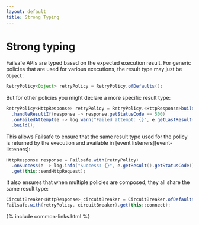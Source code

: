 ```yaml
---
layout: default
title: Strong Typing
---
```


# Strong typing

Failsafe APIs are typed based on the expected execution result. For generic policies that are used for various executions, the result type may just be `Object`:

```java
RetryPolicy<Object> retryPolicy = RetryPolicy.ofDefaults();
```

But for other policies you might declare a more specific result type:

```java
RetryPolicy<HttpResponse> retryPolicy = RetryPolicy.<HttpResponse>builder()
  .handleResultIf(response -> response.getStatusCode == 500)
  .onFailedAttempt(e -> log.warn("Failed attempt: {}", e.getLastResult().getStatusCode()))
  .build();
```

This allows Failsafe to ensure that the same result type used for the policy is returned by the execution and available in [event listeners][event-listeners]:

```java
HttpResponse response = Failsafe.with(retryPolicy)
  .onSuccess(e -> log.info("Success: {}", e.getResult().getStatusCode()))  
  .get(this::sendHttpRequest);
```

It also ensures that when multiple policies are composed, they all share the same result type:

```java
CircuitBreaker<HttpResponse> circuitBreaker = CircuitBreaker.ofDefaults();
Failsafe.with(retryPolicy, circuitBreaker).get(this::connect);
```

{% include common-links.html %}